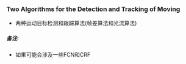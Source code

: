 ###  Two Algorithms for the Detection and Tracking of Moving

* 两种运动目标检测和跟踪算法(帧差算法和光流算法)

##### 备注:
* 如果可能会涉及一些FCN和CRF

